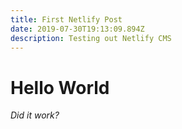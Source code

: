 ```yaml
---
title: First Netlify Post
date: 2019-07-30T19:13:09.894Z
description: Testing out Netlify CMS
---
```

# Hello World

_Did it work?_
